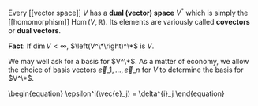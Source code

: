 Every [[vector space]] $V$ has a **dual (vector) space** $V^*$ which is simply the [[homomorphism]] $\operatorname{Hom}(V, \mathbb{R})$. Its elements are variously called **covectors** or **dual vectors**.

**Fact**: If $\dim V < \infty$, $\left(V^\*\right)^\*$ is $V$.

We may well ask for a basis for $V^\*$. As a matter of economy, we allow the choice of basis vectors $\vec{e}\_1, \ldots, \vec{e}\_n$ for $V$ to determine the basis for $V^\*$.

\begin{equation}
\epsilon^i(\vec{e}_j) = \delta^{i}_j
\end{equation}